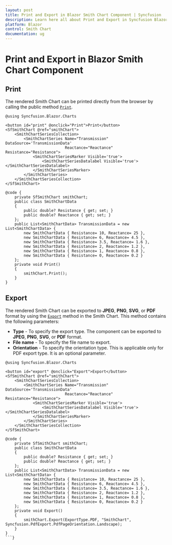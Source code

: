 ```yaml
---
layout: post
title: Print and Export in Blazor Smith Chart Component | Syncfusion
description: Learn here all about Print and Export in Syncfusion Blazor Smith Chart component and more.
platform: Blazor
control: Smith Chart
documentation: ug
---
```


# Print and Export in Blazor Smith Chart Component

## Print

The rendered Smith Chart can be printed directly from the browser by calling the public method [`Print`](https://help.syncfusion.com/cr/blazor/Syncfusion.Blazor.Charts.SfSmithChart.html#Syncfusion_Blazor_Charts_SfSmithChart_Print).

```cshtml
@using Syncfusion.Blazor.Charts

<button id="print" @onclick="Print">Print</button>
<SfSmithChart @ref="smithChart">
    <SmithChartSeriesCollection>
        <SmithChartSeries Name="Transmission" DataSource='TransmissionData'
                          Reactance="Reactance" Resistance="Resistance">
            <SmithChartSeriesMarker Visible='true'>
                <SmithChartSeriesDatalabel Visible='true'></SmithChartSeriesDatalabel>
            </SmithChartSeriesMarker>
        </SmithChartSeries>
    </SmithChartSeriesCollection>
</SfSmithChart>

@code {
    private SfSmithChart smithChart;
    public class SmithChartData
    {
        public double? Resistance { get; set; }
        public double? Reactance { get; set; }
    };
    public List<SmithChartData> TransmissionData = new List<SmithChartData> {
        new SmithChartData { Resistance= 10, Reactance= 25 },
        new SmithChartData { Resistance= 6, Reactance= 4.5 },
        new SmithChartData { Resistance= 3.5, Reactance= 1.6 },
        new SmithChartData { Resistance= 2, Reactance= 1.2 },
        new SmithChartData { Resistance= 1, Reactance= 0.8 },
        new SmithChartData { Resistance= 0, Reactance= 0.2 }
    };
    private void Print()
    {
        smithChart.Print();
    }
}
```

## Export

The rendered Smith Chart can be exported to **JPEG**, **PNG**, **SVG**, or **PDF** format by using the [`Export`](https://help.syncfusion.com/cr/blazor/Syncfusion.Blazor.Charts.SfSmithChart.html#Syncfusion_Blazor_Charts_SfSmithChart_Export_Syncfusion_Blazor_Charts_ExportType_System_String_System_Nullable_Syncfusion_PdfExport_PdfPageOrientation__) method in the Smith Chart. This method contains the following parameters:

* **Type** - To specify the export type. The component can be exported to **JPEG**, **PNG**, **SVG**, or **PDF** format.
* **File name** - To specify the file name to export.
* **Orientation** - To specify the orientation type. This is applicable only for PDF export type. It is an optional parameter.

```cshtml
@using Syncfusion.Blazor.Charts

<button id="export" @onclick="Export">Export</button>
<SfSmithChart @ref="smithChart">
    <SmithChartSeriesCollection>
        <SmithChartSeries Name="Transmission" DataSource='TransmissionData'
                          Reactance="Reactance" Resistance="Resistance">
            <SmithChartSeriesMarker Visible='true'>
                <SmithChartSeriesDatalabel Visible='true'></SmithChartSeriesDatalabel>
            </SmithChartSeriesMarker>
        </SmithChartSeries>
    </SmithChartSeriesCollection>
</SfSmithChart>

@code {
    private SfSmithChart smithChart;
    public class SmithChartData
    {
        public double? Resistance { get; set; }
        public double? Reactance { get; set; }
    };
    public List<SmithChartData> TransmissionData = new List<SmithChartData> {
        new SmithChartData { Resistance= 10, Reactance= 25 },
        new SmithChartData { Resistance= 6, Reactance= 4.5 },
        new SmithChartData { Resistance= 3.5, Reactance= 1.6 },
        new SmithChartData { Resistance= 2, Reactance= 1.2 },
        new SmithChartData { Resistance= 1, Reactance= 0.8 },
        new SmithChartData { Resistance= 0, Reactance= 0.2 }
    };
    private void Export()
    {
        smithChart.Export(ExportType.PDF, "SmithChart", Syncfusion.PdfExport.PdfPageOrientation.Landscape);
    }
}
```}
```